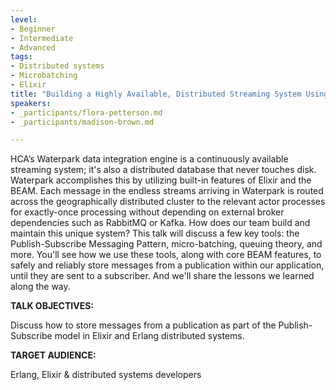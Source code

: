 ```yaml
---
level:
- Beginner
- Intermediate
- Advanced
tags:
- Distributed systems
- Microbatching
- Elixir
title: "Building a Highly Available, Distributed Streaming System Using Only Elixir and The BEAM"
speakers:
- _participants/flora-petterson.md
- _participants/madison-brown.md

---
```

HCA’s Waterpark data integration engine is a continuously available streaming system; it's also a distributed database that never touches disk. Waterpark accomplishes this by utilizing built-in features of Elixir and the BEAM. Each message in the endless streams arriving in Waterpark is routed across the geographically distributed cluster to the relevant actor processes for exactly-once processing without depending on external broker dependencies such as RabbitMQ or Kafka.
How does our team build and maintain this unique system? This talk will discuss a few key tools: the Publish-Subscribe Messaging Pattern, micro-batching, queuing theory, and more. You'll see how we use these tools, along with core BEAM features, to safely and reliably store messages from a publication within our application, until they are sent to a subscriber. And we'll share the lessons we learned along the way.

**TALK OBJECTIVES:**

Discuss how to store messages from a publication as part of the Publish-Subscribe model in Elixir and Erlang distributed systems.

**TARGET AUDIENCE:**

Erlang, Elixir & distributed systems developers
